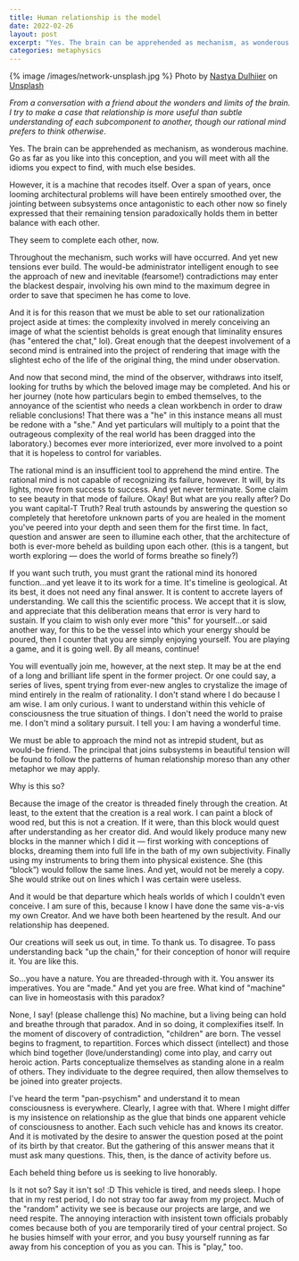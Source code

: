 ```yaml
---
title: Human relationship is the model
date: 2022-02-26
layout: post
excerpt: "Yes. The brain can be apprehended as mechanism, as wonderous machine. Go as far as you like into this conception, and you will meet with all the idioms you expect to find, with much else besides. However, it is a machine that recodes itself."
categories: metaphysics
---
```


{% image /images/network-unsplash.jpg %}
Photo by <a href="https://unsplash.com/@dulhiier?utm_source=unsplash&utm_medium=referral&utm_content=creditCopyText">Nastya Dulhiier</a> on <a href="https://unsplash.com/s/photos/network-nodes?utm_source=unsplash&utm_medium=referral&utm_content=creditCopyText">Unsplash</a>

*From a conversation with a friend about the wonders and limits of the
brain. I try to make a case that relationship is more useful than subtle
understanding of each subcomponent to another, though our rational mind
prefers to think otherwise*.

Yes. The brain can be apprehended as mechanism, as wonderous machine. Go as far
as you like into this conception, and you will meet with all the idioms you
expect to find, with much else besides.

However, it is a machine that recodes itself. Over a span of years, once
looming architectural problems will have been entirely smoothed over, the
jointing between subsystems once antagonistic to each other now so finely
expressed that their remaining tension paradoxically holds them in better
balance with each other.

They seem to complete each other, now.

Throughout the mechanism, such works will have occurred. And yet new tensions
ever build. The would-be administrator intelligent enough to see the approach
of new and inevitable (fearsome!) contradictions may enter the blackest
despair, involving his own mind to the maximum degree in order to save that
specimen he has come to love.

And it is for this reason that we must be able to set our rationalization
project aside at times: the complexity involved in merely conceiving an image
of what the scientist beholds is great enough that liminality ensures (has
"entered the chat," lol). Great enough that the deepest involvement of a second
mind is entrained into the project of rendering that image with the slightest
echo of the life of the original thing, the mind under observation.

And now that second mind, the mind of the observer, withdraws into itself,
looking for truths by which the beloved image may be completed. And his or her
journey (note how particulars begin to embed themselves, to the annoyance of
the scientist who needs a clean workbench in order to draw reliable
conclusions! That there was a "he" in this instance means all must be redone
with a "she." And yet particulars will multiply to a point that the outrageous
complexity of the real world has been dragged into the laboratory.) becomes
ever more interiorized, ever more involved to a point that it is hopeless to
control for variables.

The rational mind is an insufficient tool to apprehend the mind entire. The
rational mind is not capable of recognizing its failure, however. It will, by
its lights, move from success to success. And yet never terminate. Some claim
to see beauty in that mode of failure. Okay! But what are you really after? Do
you want capital-T Truth? Real truth astounds by answering the question so
completely that heretofore unknown parts of you are healed in the moment you've
peered into your depth and seen them for the first time. In fact, question and
answer are seen to illumine each other, that the architecture of both is
ever-more beheld as building upon each other. (this is a tangent, but worth
exploring — does the world of forms breathe so finely?)

If you want such truth, you must grant the rational mind its honored
function...and yet leave it to its work for a time. It's timeline is
geological. At its best, it does not need any final answer. It is content to
accrete layers of understanding. We call this the scientific process. We accept
that it is slow, and appreciate that this deliberation means that error is very
hard to sustain. If you claim to wish only ever more "this" for yourself...or
said another way, for this to be the vessel into which your energy should be
poured, then I counter that you are simply enjoying yourself. You are playing a
game, and it is going well. By all means, continue!

You will eventually join me, however, at the next step. It may be at the end of
a long and brilliant life spent in the former project. Or one could say, a
series of lives, spent trying from ever-new angles to crystalize the image of
mind entirely in the realm of rationality. I don't stand where I do because I
am wise. I am only curious. I want to understand within this vehicle of
consciousness the true situation of things. I don't need the world to praise
me. I don't mind a solitary pursuit. I tell you: I am having a wonderful time.

We must be able to approach the mind not as intrepid student, but as would-be
friend. The principal that joins subsystems in beautiful tension will be found
to follow the patterns of human relationship moreso than any other metaphor we
may apply.

Why is this so?

Because the image of the creator is threaded finely through the creation. At
least, to the extent that the creation is a real work. I can paint a block of
wood red, but this is not a creation. If it were, than this block would quest
after understanding as her creator did. And would likely produce many new
blocks in the manner which I did it — first working with conceptions of blocks,
dreaming them into full life in the bath of my own subjectivity. Finally using
my instruments to bring them into physical existence. She (this “block”) would
follow the same lines. And yet, would not be merely a copy. She would strike
out on lines which I was certain were useless.

And it would be that departure which heals worlds of which I couldn't even
conceive. I am sure of this, because I know I have done the same vis-a-vis my
own Creator. And we have both been heartened by the result. And our
relationship has deepened.

Our creations will seek us out, in time. To thank us. To disagree. To pass
understanding back "up the chain," for their conception of honor will require
it. You are like this.

So...you have a nature. You are threaded-through with it. You answer its
imperatives. You are "made." And yet you are free. What kind of "machine" can
live in homeostasis with this paradox?

None, I say! (please challenge this) No machine, but a living being can hold
and breathe through that paradox. And in so doing, it complexifies itself. In
the moment of discovery of contradiction, "children" are born. The vessel
begins to fragment, to repartition. Forces which dissect (intellect) and those
which bind together (love/understanding) come into play, and carry out heroic
action. Parts conceptualize themselves as standing alone in a realm of others.
They individuate to the degree required, then allow themselves to be joined
into greater projects.

I've heard the term "pan-psychism" and understand it to mean consciousness is
everywhere. Clearly, I agree with that. Where I might differ is my insistence
on relationship as the glue that binds one apparent vehicle of consciousness to
another. Each such vehicle has and knows its creator. And it is motivated by
the desire to answer the question posed at the point of its birth by that
creator. But the gathering of this answer means that it must ask many
questions. This, then, is the dance of activity before us.

Each beheld thing before us is seeking to live honorably.

Is it not so? Say it isn't so! :D This vehicle is tired, and needs sleep. I
hope that in my rest period, I do not stray too far away from my project. Much
of the "random" activity we see is because our projects are large, and we need
respite. The annoying interaction with insistent town officials probably comes
because both of you are temporarily tired of your central project. So he busies
himself with your error, and you busy yourself running as far away from his
conception of you as you can. This is "play," too.
